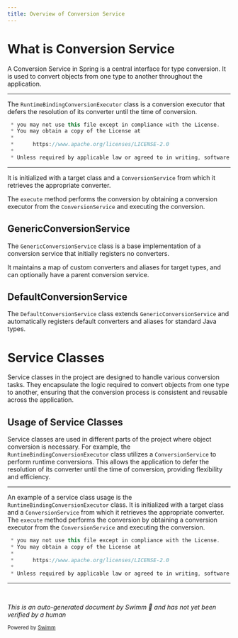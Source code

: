 ```yaml
---
title: Overview of Conversion Service
---
```

# What is Conversion Service

A Conversion Service in Spring is a central interface for type conversion. It is used to convert objects from one type to another throughout the application.

<SwmSnippet path="/spring-binding/src/main/java/org/springframework/binding/convert/service/RuntimeBindingConversionExecutor.java" line="5">

---

The <SwmToken path="spring-binding/src/main/java/org/springframework/binding/convert/service/RuntimeBindingConversionExecutor.java" pos="27:4:4" line-data="public class RuntimeBindingConversionExecutor implements ConversionExecutor {">`RuntimeBindingConversionExecutor`</SwmToken> class is a conversion executor that defers the resolution of its converter until the time of conversion.

```java
 * you may not use this file except in compliance with the License.
 * You may obtain a copy of the License at
 *
 *      https://www.apache.org/licenses/LICENSE-2.0
 *
 * Unless required by applicable law or agreed to in writing, software
```

---

</SwmSnippet>

It is initialized with a target class and a <SwmToken path="spring-binding/src/main/java/org/springframework/binding/convert/service/RuntimeBindingConversionExecutor.java" pos="20:10:10" line-data="import org.springframework.binding.convert.ConversionService;">`ConversionService`</SwmToken> from which it retrieves the appropriate converter.

The <SwmToken path="spring-binding/src/main/java/org/springframework/binding/convert/service/RuntimeBindingConversionExecutor.java" pos="65:5:5" line-data="	public Object execute(Object source) throws ConversionExecutionException {">`execute`</SwmToken> method performs the conversion by obtaining a conversion executor from the <SwmToken path="spring-binding/src/main/java/org/springframework/binding/convert/service/RuntimeBindingConversionExecutor.java" pos="20:10:10" line-data="import org.springframework.binding.convert.ConversionService;">`ConversionService`</SwmToken> and executing the conversion.

## GenericConversionService

The `GenericConversionService` class is a base implementation of a conversion service that initially registers no converters.

It maintains a map of custom converters and aliases for target types, and can optionally have a parent conversion service.

## DefaultConversionService

The `DefaultConversionService` class extends `GenericConversionService` and automatically registers default converters and aliases for standard Java types.

# Service Classes

Service classes in the project are designed to handle various conversion tasks. They encapsulate the logic required to convert objects from one type to another, ensuring that the conversion process is consistent and reusable across the application.

## Usage of Service Classes

Service classes are used in different parts of the project where object conversion is necessary. For example, the <SwmToken path="spring-binding/src/main/java/org/springframework/binding/convert/service/RuntimeBindingConversionExecutor.java" pos="27:4:4" line-data="public class RuntimeBindingConversionExecutor implements ConversionExecutor {">`RuntimeBindingConversionExecutor`</SwmToken> class utilizes a <SwmToken path="spring-binding/src/main/java/org/springframework/binding/convert/service/RuntimeBindingConversionExecutor.java" pos="20:10:10" line-data="import org.springframework.binding.convert.ConversionService;">`ConversionService`</SwmToken> to perform runtime conversions. This allows the application to defer the resolution of its converter until the time of conversion, providing flexibility and efficiency.

<SwmSnippet path="/spring-binding/src/main/java/org/springframework/binding/convert/service/RuntimeBindingConversionExecutor.java" line="5">

---

An example of a service class usage is the <SwmToken path="spring-binding/src/main/java/org/springframework/binding/convert/service/RuntimeBindingConversionExecutor.java" pos="27:4:4" line-data="public class RuntimeBindingConversionExecutor implements ConversionExecutor {">`RuntimeBindingConversionExecutor`</SwmToken> class. It is initialized with a target class and a <SwmToken path="spring-binding/src/main/java/org/springframework/binding/convert/service/RuntimeBindingConversionExecutor.java" pos="20:10:10" line-data="import org.springframework.binding.convert.ConversionService;">`ConversionService`</SwmToken> from which it retrieves the appropriate converter. The <SwmToken path="spring-binding/src/main/java/org/springframework/binding/convert/service/RuntimeBindingConversionExecutor.java" pos="65:5:5" line-data="	public Object execute(Object source) throws ConversionExecutionException {">`execute`</SwmToken> method performs the conversion by obtaining a conversion executor from the <SwmToken path="spring-binding/src/main/java/org/springframework/binding/convert/service/RuntimeBindingConversionExecutor.java" pos="20:10:10" line-data="import org.springframework.binding.convert.ConversionService;">`ConversionService`</SwmToken> and executing the conversion.

```java
 * you may not use this file except in compliance with the License.
 * You may obtain a copy of the License at
 *
 *      https://www.apache.org/licenses/LICENSE-2.0
 *
 * Unless required by applicable law or agreed to in writing, software
```

---

</SwmSnippet>

&nbsp;

*This is an auto-generated document by Swimm 🌊 and has not yet been verified by a human*

<SwmMeta version="3.0.0" repo-id="Z2l0aHViJTNBJTNBc3ByaW5nLXdlYmZsb3ctZGVtbyUzQSUzQWdpbGFkbmF2b3Q=" repo-name="spring-webflow-demo"><sup>Powered by [Swimm](/)</sup></SwmMeta>
